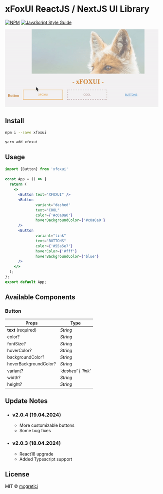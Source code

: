 # xFoxUI ReactJS / NextJS UI Library

[![NPM](https://img.shields.io/npm/v/xfoxui.svg)](https://www.npmjs.com/package/xfoxui) [![JavaScript Style Guide](https://img.shields.io/badge/code_style-standard-brightgreen.svg)](https://standardjs.com)
<div><img src="/public/buttons.gif" alt="xfoxui-buttons" width='600'></div>

## Install

```bash
npm i --save xfoxui
```
```bash
yarn add xfoxui
```

## Usage

```jsx
import {Button} from 'xfoxui'

const App = () => {
  return (
    <>
      <Button text="XFOXUI" />
      <Button
              variant="dashed"
              text="COOL"
              color={'#c0a0a0'}
              hoverBackgroundColor={'#c0a0a0'}
      />
      <Button
              variant="link"
              text="BUTTONS"
              color={'#55a5e7'}
              hoverColor={'#fff'}
              hoverBackgroundColor={'blue'}
      />
    </>
  );
};
export default App;
```

## Available Components
### Button

| **Props**             | **Type**             |
|-----------------------|----------------------|
| **text** (required)   | _String_             |
| color?                | _String_             |
| fontSize?             | _String_             |
| hoverColor?           | _String_             |
| backgroundColor?      | _String_             |
| hoverBackgroundColor? | _String_             |
| variant?              | _'dashed' \| 'link'_ |
| width?                | _String_             |
| height?               | _String_             |


## Update Notes
- ### v2.0.4 (19.04.2024)
  - More customizable buttons
  - Some bug fixes
- ### v2.0.3 (18.04.2024)
  - React18 upgrade
  - Added Typescript support


## License

MIT © [mogretici](https://github.com/mogretici)
